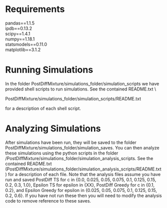 # Requirements
pandas==1.1.5 \
ipdb==0.13.2 \
scipy==1.4.1 \
numpy==1.18.1 \
statsmodels==0.11.0 \
matplotlib==3.1.2

# Running Simulations
In the folder PostDiffMixture/simulations_folder/simulation_scripts we have provided shell scripts to run simulations. See the contained README.txt \ 

PostDiffMixture/simulations_folder/simulation_scripts/README.txt

for a description of each shell script. 
# Analyzing Simulations
After simulations have been run, they will be saved to the folder PostDiffMixture/simulations_folder/simulation_saves. You can then analyze these simulations using the python scripts in the folder /PostDiffMixture/simulations_folder/simulation_analysis_scripts. See the contained README.txt (PostDiffMixture/simulations_folder/simulation_analysis_scripts/README.txt) for a description of each file. Note that the analysis files assume you have run and saved PostDiff TS for c in {0.0, 0.025, 0.05, 0.075, 0.1, 0.125, 0.15, 0.2, 0.3, 1.0}, Epsilon TS for epsilon in {XX}, PostDiff Greedy for c in {0.1, 0.2}, and Epsilon Greedy for epsilon in {0.025, 0.05, 0.075, 0.1, 0.125, 0.15, 0.2, 0.6}. If you have not run these then you will need to modify the analysis code to remove reference to these saves.
